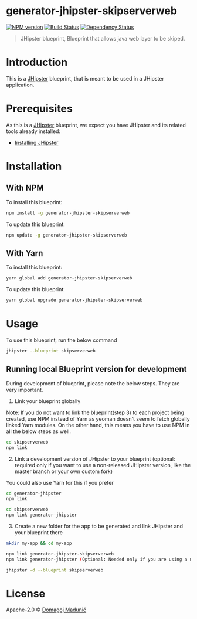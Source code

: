 # generator-jhipster-skipserverweb
[![NPM version][npm-image]][npm-url] [![Build Status][travis-image]][travis-url] [![Dependency Status][daviddm-image]][daviddm-url]
> JHipster blueprint, Blueprint that allows java web layer to be skiped.

# Introduction

This is a [JHipster](https://www.jhipster.tech/) blueprint, that is meant to be used in a JHipster application.

# Prerequisites

As this is a [JHipster](https://www.jhipster.tech/) blueprint, we expect you have JHipster and its related tools already installed:

- [Installing JHipster](https://www.jhipster.tech/installation/)

# Installation

## With NPM

To install this blueprint:

```bash
npm install -g generator-jhipster-skipserverweb
```

To update this blueprint:

```bash
npm update -g generator-jhipster-skipserverweb
```

## With Yarn

To install this blueprint:

```bash
yarn global add generator-jhipster-skipserverweb
```

To update this blueprint:

```bash
yarn global upgrade generator-jhipster-skipserverweb
```

# Usage

To use this blueprint, run the below command

```bash
jhipster --blueprint skipserverweb
```


## Running local Blueprint version for development

During development of blueprint, please note the below steps. They are very important.

1. Link your blueprint globally 

Note: If you do not want to link the blueprint(step 3) to each project being created, use NPM instead of Yarn as yeoman doesn't seem to fetch globally linked Yarn modules. On the other hand, this means you have to use NPM in all the below steps as well.

```bash
cd skipserverweb
npm link
```

2. Link a development version of JHipster to your blueprint (optional: required only if you want to use a non-released JHipster version, like the master branch or your own custom fork)

You could also use Yarn for this if you prefer

```bash
cd generator-jhipster
npm link

cd skipserverweb
npm link generator-jhipster
```

3. Create a new folder for the app to be generated and link JHipster and your blueprint there

```bash
mkdir my-app && cd my-app

npm link generator-jhipster-skipserverweb
npm link generator-jhipster (Optional: Needed only if you are using a non-released JHipster version)

jhipster -d --blueprint skipserverweb

```

# License

Apache-2.0 © [Domagoj Madunić]()


[npm-image]: https://img.shields.io/npm/v/generator-jhipster-skipserverweb.svg
[npm-url]: https://npmjs.org/package/generator-jhipster-skipserverweb
[travis-image]: https://travis-ci.org/dmadunic/generator-jhipster-skipserverweb.svg?branch=master
[travis-url]: https://travis-ci.org/dmadunic/generator-jhipster-skipserverweb
[daviddm-image]: https://david-dm.org/dmadunic/generator-jhipster-skipserverweb.svg?theme=shields.io
[daviddm-url]: https://david-dm.org/dmadunic/generator-jhipster-skipserverweb
